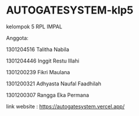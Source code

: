 # AUTOGATESYSTEM-klp5
kelompok 5 RPL IMPAL

Anggota:

1301204516	Talitha Nabila

1301204446	Inggit Restu Illahi

1301200239	Fikri Maulana

1301200321	Adhyasta Naufal Faadhilah

1301200307	Rangga Eka Permana

link website : https://autogatesystem.vercel.app/
